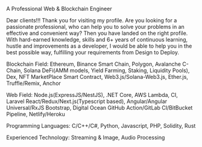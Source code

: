 A Professional Web & Blockchain Engineer

Dear clients!!! Thank you for visiting my profile.
Are you looking for a passionate professional, who can help you to solve your problems in an effective and convenient way?
Then you have landed on the right profile.
With hard-earned knowledge, skills and 6+ years of continuous learning, hustle and improvements as a developer, I would be able to help you in the best possible way, fulfilling your requirements from Design to Deploy.

 Blockchain Field:
 Ethereum, Binance Smart Chain, Polygon, Avalanche C-Chain, Solana
 DeFi(AMM models, Yield Farming, Staking, Liquidity Pools), Dex, NFT MarketPlace
 Smart Contract, Web3.js/Solana-Web3.js, Ether.js, Truffle/Remix, Anchor

 Web Field:
 Node.js(ExpressJS/NestJS), .NET Core, AWS Lambda, CI, Laravel
 React/Redux/Next.js(Typescript based), Angular/Angular Universal/RxJS
 Bootstrap, 
Digital Ocean
 GitHub Action/GitLab CI/BitBucket Pipeline, Netlify/Heroku

 Programming Languages: C/C++/C#, Python, Javascript, PHP, Solidity, Rust

 Experienced Technology: Streaming & Image, Audio Processing

